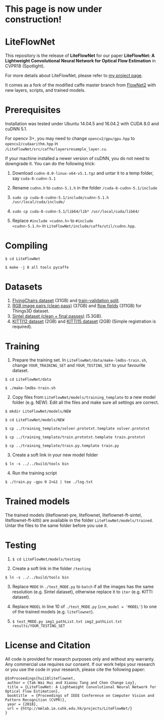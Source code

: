 # This page is now under construction!</strong>

# LiteFlowNet
This repository is the release of <strong>LiteFlowNet</strong> for our paper <strong>LiteFlowNet: A Lightweight Convolutional Neural Network for Optical Flow Estimation</strong></a> in CVPR18 (Spotlight).

For more details about LiteFlowNet, please refer to <a href="http://mmlab.ie.cuhk.edu.hk/projects/LiteFlowNet/"> my project page</a>.

It comes as a fork of the modified caffe master branch from <a href="https://github.com/lmb-freiburg/flownet2">FlowNet2</a> with new layers, scripts, and trained models.

# Prerequisites
Installation was tested under Ubuntu 14.04.5 and 16.04.2 with CUDA 8.0 and cuDNN 5.1. 

For opencv 3+, you may need to change <code>opencv2/gpu/gpu.hpp</code> to <code>opencv2/cudaarithm.hpp</code> in <code>/LiteFlowNet/src/caffe/layersresample_layer.cu</code>.

If your machine installed a newer version of cuDNN, you do not need to downgrade it. You can do the following trick: 
1. Download <code>cudnn-8.0-linux-x64-v5.1.tgz</code> and untar it to a temp folder, say <code>cuda-8-cudnn-5.1</code>	

2. Rename <code>cudnn.h</code> to <code>cudnn-5.1.h</code> in the folder <code>/cuda-8-cudnn-5.1/include</code>	

3. <pre><code>sudo cp cuda-8-cudnn-5.1/include/cudnn-5.1.h /usr/local/cuda/include/</code></pre>	

4. <pre><code>sudo cp cuda-8-cudnn-5.1/lib64/lib* /usr/local/cuda/lib64/</code></pre>	

5. Replace <code>#include <cudnn.h></code> to <code>#include <cudnn-5.1.h></code> in <code>LiteFlowNet/include/caffe/util/cudnn.hpp</code>.
    
# Compiling
<pre><code>$ cd LiteFlowNet</code></pre>
<pre><code>$ make -j 8 all tools pycaffe</code></pre>

# Datasets
1. <a href="https://lmb.informatik.uni-freiburg.de/data/FlyingChairs/FlyingChairs.zip"> FlyingChairs dataset</a> (31GB) and <a href="https://lmb.informatik.uni-freiburg.de/resources/datasets/FlyingChairs/FlyingChairs_train_val.txt">train-validation split</a>.
2. <a href="https://lmb.informatik.uni-freiburg.de/data/SceneFlowDatasets_CVPR16/Release_april16/data/FlyingThings3D/raw_data/flyingthings3d__frames_cleanpass.tar"> RGB image pairs (clean pass)</a> (37GB) and <a href="https://lmb.informatik.uni-freiburg.de/data/SceneFlowDatasets_CVPR16/Release_april16/data/FlyingThings3D/derived_data/flyingthings3d__optical_flow.tar.bz2"> flow fields</a> (311GB) for Things3D dataset.
3. <a href="http://files.is.tue.mpg.de/sintel/MPI-Sintel-complete.zip"> Sintel dataset (clean + final passes)</a> (5.3GB).
4. <a href="http://www.cvlibs.net/download.php?file=data_stereo_flow.zip"> KITTI12 dataset</a> (2GB) and <a href="http://www.cvlibs.net/download.php?file=data_scene_flow.zip"> KITTI15 dataset</a> (2GB) (Simple registration is required).

# Training
1. Prepare the training set. In <code>LiteFlowNet/data/make-lmdbs-train.sh</code>, change <code>YOUR_TRAINING_SET</code> and <code>YOUR_TESTING_SET</code> to your favourite dataset.
<pre><code>$ cd LiteFlowNet/data</code></pre>
<pre><code>$ ./make-lmdbs-train.sh</code></pre>

2. Copy files from <code>LiteFlowNet/models/training_template</code> to a new model folder (e.g. NEW). Edit all the files and make sure all settings are correct.
<pre><code>$ mkdir LiteFlowNet/models/NEW</code></pre>
<pre><code>$ cd LiteFlowNet/models/NEW</code></pre>	
<pre><code>$ cp ../training_template/solver.prototxt.template solver.prototxt</code></pre>	
<pre><code>$ cp ../training_template/train.prototxt.template train.prototxt</code></pre>
<pre><code>$ cp ../training_template/train.py.template train.py</code></pre>		

3. Create a soft link in your new model folder
<pre><code>$ ln -s ../../build/tools bin</code></pre>

4. Run the training script	
<pre><code>$ ./train.py -gpu 0 2>&1 | tee ./log.txt</code></pre>

# Trained models	
The trained models (liteflownet-pre, liteflownet, liteflownet-ft-sintel, liteflownet-ft-kitti) are available in the folder <code>LiteFlowNet/models/trained</code>. Untar the files to the same folder before you use it.

# Testing
1. <pre><code>$ cd LiteFlowNet/models/testing</pre></code>

2. Create a soft link in the folder <code>/testing</code>
<pre><code>$ ln -s ../../build/tools bin</code></pre>

3. Replace <code>MODE</code> in <code>./test_MODE.py</code> to <code>batch</code> if all the images has the same resolution (e.g. Sintel dataset), otherwise replace it to <code>iter</code> (e.g. KITTI dataset).

4. Replace <code>MODEL</code> in line 10 of <code>./test_MODE.py</code> (<code>cnn_model = 'MODEL'</code>) to one of the trained models (e.g. <code>liteflownet</code>).

5. <pre><code>$ test_MODE.py img1_pathList.txt img2_pathList.txt results/YOUR_TESTING_SET</code></pre>

# License and Citation	
All code is provided for research purposes only and without any warranty. Any commercial use requires our consent. If our work helps your research or you use the code in your research, please cite the following paper:

<pre><code>@InProceedings{hui18liteflownet,  	
 author = {Tak-Wai Hui and Xiaoou Tang and Chen Change Loy},  	
 title = {LiteFlowNet: A Lightweight Convolutional Neural Network for Optical Flow Estimation},  	
 booktitle  = {Proceedings of IEEE Conference on Computer Vision and Pattern Recognition (CVPR)},  	
 year = {2018},  	
 url = {http://mmlab.ie.cuhk.edu.hk/projects/LiteFlowNet/}	
}</code></pre>
